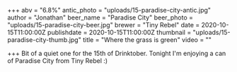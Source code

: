 +++
abv = "6.8%"
antic_photo = "uploads/15-paradise-city-antic.jpg"
author = "Jonathan"
beer_name = "Paradise City"
beer_photo = "uploads/15-paradise-city-beer.jpg"
brewer = "Tiny Rebel"
date = 2020-10-15T11:00:00Z
publishdate = 2020-10-15T11:00:00Z
thumbnail = "uploads/15-paradise-city-thumb.jpg"
title = "Where the grass is green"
video = ""

+++
Bit of a quiet one for the 15th of Drinktober. Tonight I'm enjoying a can of Paradise City from Tiny Rebel :)